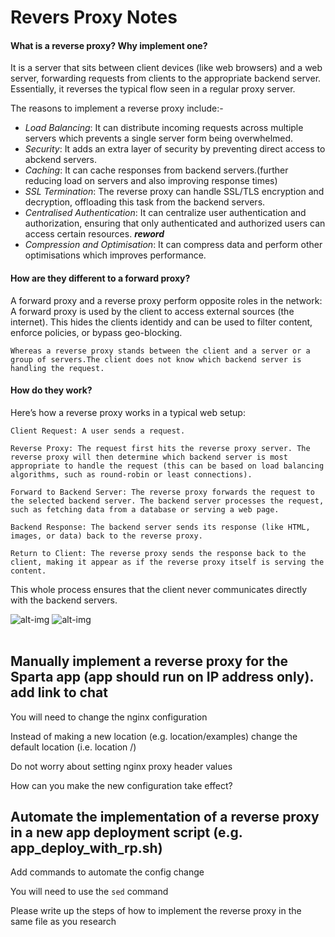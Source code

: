 # Revers Proxy Notes


#### What is a reverse proxy? Why implement one?
It is a server that sits between client devices (like web browsers) and a web server, forwarding requests from clients to the appropriate backend server. Essentially, it reverses the typical flow seen in a regular proxy server.

The reasons to implement a reverse proxy include:-
- *Load Balancing*: It can distribute incoming requests across multiple servers which prevents a single server form being overwhelmed.
- *Security*: It adds an extra layer of security by preventing direct access to abckend servers.
- *Caching*: It can cache responses from backend servers.(further reducing load on servers and also improving response times)
- *SSL Termination*: The reverse proxy can handle SSL/TLS encryption and decryption, offloading this task from the backend servers.
- *Centralised Authentication*: It can centralize user authentication and authorization, ensuring that only authenticated and authorized users can access certain resources. ***reword***
- *Compression and Optimisation*: It can compress data and perform other optimisations which improves performance.


#### How are they different to a forward proxy?
A forward proxy and a reverse proxy perform opposite roles in the network:
    A forward proxy is used by the client to access external sources (the internet). This hides the clients identidy and can be used to filter content, enforce policies, or bypass geo-blocking.

    Whereas a reverse proxy stands between the client and a server or a group of servers.The client does not know which backend server is handling the request.

#### How do they work?
Here’s how a reverse proxy works in a typical web setup:

    Client Request: A user sends a request.

    Reverse Proxy: The request first hits the reverse proxy server. The reverse proxy will then determine which backend server is most appropriate to handle the request (this can be based on load balancing algorithms, such as round-robin or least connections).

    Forward to Backend Server: The reverse proxy forwards the request to the selected backend server. The backend server processes the request, such as fetching data from a database or serving a web page.

    Backend Response: The backend server sends its response (like HTML, images, or data) back to the reverse proxy.

    Return to Client: The reverse proxy sends the response back to the client, making it appear as if the reverse proxy itself is serving the content.

This whole process ensures that the client never communicates directly with the backend servers.

![alt-img](https://res.cloudinary.com/delbwqa4s/image/upload/v1678860211/Reverse_proxy_flow_eac1d9aa0e.png)
![alt-img](https://www.indusface.com/wp-content/uploads/2023/04/Forward-proxy-vs-reverse-proxy-1.png)
<br>
<br>

## Manually implement a reverse proxy for the Sparta app (app should run on IP address only). add link to chat


You will need to change the nginx configuration

Instead of making a new location (e.g. location/examples) change the default location (i.e. location /)

Do not worry about setting nginx proxy header values

How can you make the new configuration take effect?


##  Automate the implementation of a reverse proxy in a new app deployment script (e.g. app_deploy_with_rp.sh)

Add commands to automate the config change

You will need to use the `sed` command

Please write up the steps of how to implement the reverse proxy in the same file as you research